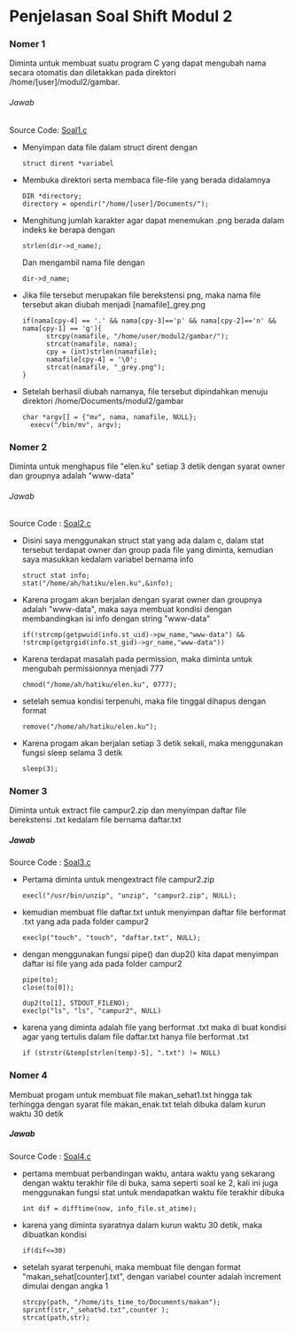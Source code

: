 # Penjelasan Soal Shift Modul 2

### Nomer 1
Diminta untuk membuat suatu program C yang dapat mengubah nama secara otomatis dan diletakkan pada direktori /home/[user]/modul2/gambar.

###### Jawab
Source Code: [Soal1.c](https://github.com/sudrajadhadi/SoalShift_modul2_B07/blob/master/Soal%201/soal1.c)

* Menyimpan data file dalam struct dirent dengan
  ```
  struct dirent *variabel
  ```
* Membuka direktori serta membaca file-file yang berada didalamnya
  ```
  DIR *directory;
  directory = opendir("/home/[user]/Documents/");
  ```
* Menghitung jumlah karakter agar dapat menemukan .png berada dalam indeks ke berapa dengan
  ```
  strlen(dir->d_name);
  ```
  Dan mengambil nama file dengan
    ```
    dir->d_name;
    ```
* Jika file tersebut merupakan file berekstensi png, maka nama file tersebut akan diubah menjadi [namafile]_grey.png
  ```
  if(nama[cpy-4] == '.' && nama[cpy-3]=='p' && nama[cpy-2]=='n' && nama[cpy-1] == 'g'){
		strcpy(namafile, "/home/user/modul2/gambar/");
		strcat(namafile, nama);
		cpy = (int)strlen(namafile);
		namafile[cpy-4] = '\0';
		strcat(namafile, "_grey.png");
  }
  ```
* Setelah berhasil diubah namanya, file tersebut dipindahkan menuju direktori /home/Documents/modul2/gambar
  ```
  char *argv[] = {"mv", nama, namafile, NULL};
	execv("/bin/mv", argv);
  ```
  
### Nomer 2
Diminta untuk menghapus file "elen.ku" setiap 3 detik dengan syarat owner dan groupnya adalah "www-data"

###### Jawab
Source Code : [Soal2.c](https://github.com/sudrajadhadi/SoalShift_modul2_B07/blob/master/soal%202/soal2.c)

* Disini saya menggunakan struct stat yang ada dalam c, dalam stat tersebut terdapat owner dan group pada file yang diminta, kemudian saya masukkan kedalam variabel bernama info
  ```
  struct stat info;
  stat("/home/ah/hatiku/elen.ku",&info);
  ```

* Karena progam akan berjalan dengan syarat owner dan groupnya adalah "www-data", maka saya membuat kondisi dengan membandingkan isi info dengan string "www-data"
  ```
  if(!strcmp(getpwuid(info.st_uid)->pw_name,"www-data") && !strcmp(getgrgid(info.st_gid)->gr_name,"www-data"))
  ```
  
* Karena terdapat masalah pada permission, maka diminta untuk mengubah permissionnya menjadi 777
  ```
  chmod("/home/ah/hatiku/elen.ku", 0777);
  ```
  
* setelah semua kondisi terpenuhi, maka file tinggal dihapus dengan format
  ```
  remove("/home/ah/hatiku/elen.ku");
  ```
  
* Karena progam akan berjalan setiap 3 detik sekali, maka menggunakan fungsi sleep selama 3 detik
  ```
  sleep(3);
  ```
### Nomer 3
Diminta untuk extract file campur2.zip dan menyimpan daftar file berekstensi .txt kedalam file bernama daftar.txt

##### Jawab
Source Code : [Soal3.c](https://github.com/sudrajadhadi/SoalShift_modul2_B07/blob/master/soal%203/soal3.c)

* Pertama diminta untuk mengextract file campur2.zip
  ```
  execl("/usr/bin/unzip", "unzip", "campur2.zip", NULL);
  ```
  
* kemudian membuat file daftar.txt untuk menyimpan daftar file berformat .txt yang ada pada folder campur2
  ```
  execlp("touch", "touch", "daftar.txt", NULL);
  ```
  
* dengan menggunakan fungsi pipe() dan dup2() kita dapat menyimpan daftar isi file yang ada pada folder campur2
  ```
  pipe(to);
  close(to[0]);
  
  dup2(to[1], STDOUT_FILENO);
  execlp("ls", "ls", "campur2", NULL)
  ```
  
* karena yang diminta adalah file yang berformat .txt maka di buat kondisi agar yang tertulis dalam file daftar.txt hanya file berformat .txt
  ```
  if (strstr(&temp[strlen(temp)-5], ".txt") != NULL)
  ```
### Nomer 4
Membuat progam untuk membuat file makan_sehat1.txt hingga tak terhingga dengan syarat file makan_enak.txt telah dibuka dalam kurun waktu 30 detik

##### Jawab
Source Code : [Soal4.c](https://github.com/sudrajadhadi/SoalShift_modul2_B07/blob/master/soal%204/soal4.c)

* pertama membuat perbandingan waktu, antara waktu yang sekarang dengan waktu terakhir file di buka, sama seperti soal ke 2, kali ini juga menggunakan fungsi stat untuk mendapatkan waktu file terakhir dibuka
  ```
  int dif = difftime(now, info_file.st_atime); 
  ```
  
* karena yang diminta syaratnya dalam kurun waktu 30 detik, maka dibuatkan kondisi
  ```
  if(dif<=30)
  ```
  
* setelah syarat terpenuhi, maka membuat file dengan format "makan_sehat[counter].txt", dengan variabel counter adalah increment dimulai dengan angka 1
  ```
  strcpy(path, "/home/its_time_to/Documents/makan");
  sprintf(str,"_sehat%d.txt",counter );
  strcat(path,str);
  ```

